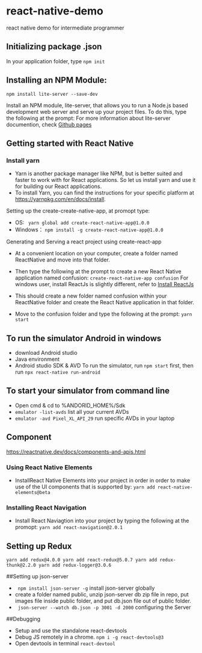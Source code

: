 # react-native-demo
react native demo for intermediate programmer

## Initializing package .json
In your application folder, type
`npm init`

## Installing an NPM Module:
`npm install lite-server --save-dev`

Install an NPM module, lite-server, that allows you to run a Node.js based development web server and serve up your project files. To do this, type the following at the prompt:
For more information about lite-server documention, check [Github pages](https://github.com/johnpapa/lite-server )

## Getting started with React Native
### Install yarn
- Yarn is another package manager like NPM, but is better suited and faster to work with for React applications. So let us install yarn and use it for building our React applications.
- To install Yarn, you can find the instructions for your specific platform at https://yarnpkg.com/en/docs/install.

Setting up the create-create-native-app, at promopt type:
- OS: ` yarn global add create-react-native-app@1.0.0` 
- Windows： `npm install -g create-react-native-app@1.0.0`

Generating and Serving a react project using create-react-app
- At a convenient location on your computer, create a folder named ReactNative and move into that folder.
- Then type the following at the prompt to create a new React Native application named confusion:
`create-react-native-app confusion`
For windows user, install ReactJs is slightly different, refer to [Install ReactJs](https://makandracards.com/reactjs-quick/52419-install-reactjs-windows)

- This should create a new folder named confusion within your ReactNative folder and create the React Native application in that folder.
- Move to the confusion folder and type the following at the prompt: `yarn start`

## To run the simulator Android in windows
- download Android studio
- Java environment
- Android studio SDK & AVD
To run the simulator, run `npm start` first, then run `npx react-native run-android`

## To start your simulator from command line
- Open cmd & cd to %ANDORID_HOME%/Sdk
- `emulator -list-avds` list all your current AVDs
- `emulator -avd Pixel_XL_API_29` run specific AVDs in your laptop

## Component
https://reactnative.dev/docs/components-and-apis.html

### Using React Native Elements
- InstallReact Native Elements into your project in order in order to make use of the UI components that is supported by:
`yarn add react-native-elements@beta`

### Installing React Navigation
- Install React Naviagtion into your project by typing the following at the promopt:
 `yarn add react-navigation@2.0.1`

## Setting up Redux
`yarn add redux@4.0.0
yarn add react-redux@5.0.7
yarn add redux-thunk@2.2.0
yarn add redux-logger@3.0.6`

##Setting up json-server
- ` npm install json-server -g` install json-server globally
- create a folder named public, unzip json-server db zip file in repo, put images file inside public folder, and put db.json file out of public folder.
- ` json-server --watch db.json -p 3001 -d 2000` configuring the Server

##Debugging
- Setup and use the standalone react-devtools
- Debug JS remotely in a chrome. `npm i -g react-devtools@3`
- Open devtools in terminal `react-devtool`